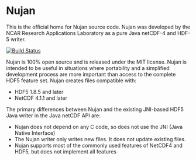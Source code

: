 # Nujan
This is the official home for Nujan source code.  Nujan was developed by the NCAR Research Applications Laboratory as a pure Java netCDF-4 and HDF-5 writer.  

[![Build Status](https://travis-ci.org/NCAR/nujan.svg?branch=master)](https://travis-ci.org/NCAR/nujan)

Nujan is 100% open source and is released under the MIT license. Nujan is intended to be useful in situations where portability and a simplified development process are more important than access to the complete HDF5 feature set.  Nujan creates files compatible with:

* HDF5 1.8.5 and later
* NetCDF 4.1.1 and later

The primary differences between Nujan and the existing JNI-based HDF5 Java writer in the Java netCDF API are:

* Nujan does not depend on any C code, so does not use the JNI (Java Native Interface)
* The Nujan writer only writes new files. It does not update existing files.
* Nujan supports most of the commonly used features of NetCDF4 and HDF5, but does not implement all features

